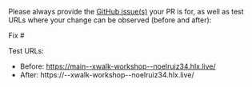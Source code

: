 Please always provide the [GitHub issue(s)](../issues) your PR is for, as well as test URLs where your change can be observed (before and after):

Fix #<gh-issue-id>

Test URLs:
- Before: https://main--xwalk-workshop--noelruiz34.hlx.live/
- After: https://<branch>--xwalk-workshop--noelruiz34.hlx.live/
